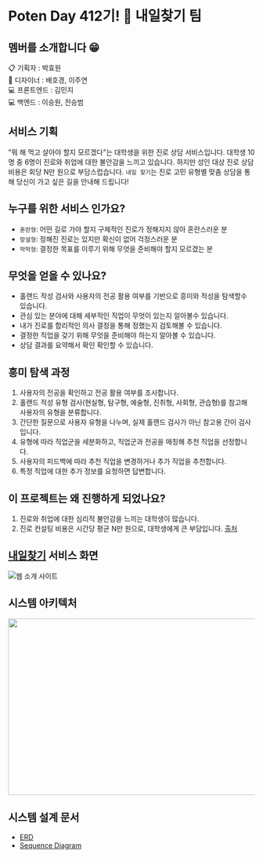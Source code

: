 # Poten Day 412기! 🐤 내일찾기 팀

## 멤버를 소개합니다 😁

:clipboard: 기획자 : 박효원<br>
:art: 디자이너 : 배호경, 이주연<br>
:computer: 프론트엔드 : 김민지<br>
:computer: 백엔드 : 이승원, 전승범<br>

## 서비스 기획
"뭐 해 먹고 살아야 할지 모르겠다"는 대학생을 위한 진로 상담 서비스입니다.
대학생 10명 중 6명이 진로와 취업에 대한 불안감을 느끼고 있습니다.
하지만 성인 대상 진로 상담 비용은 회당 N만 원으로 부담스럽습니다.
`내일 찾기`는 진로 고민 유형별 맞춤 상담을 통해 당신이 가고 싶은 길을 안내해 드립니다!

## 누구를 위한 서비스 인가요?
- `혼란형`: 어떤 길로 가야 할지 구체적인 진로가 정해지지 않아 혼란스러운 분
- `망설형`: 정해진 진로는 있지만 확신이 없어 걱정스러운 분
- `막막형`: 결정한 목표를 이루기 위해 무엇을 준비해야 할지 모르겠는 분

## 무엇을 얻을 수 있나요?
- 홀랜드 작성 검사와 사용자의 전공 활용 여부를 기반으로 흥미와 적성을 탐색할수 있습니다.
- 관심 있는 분야에 대해 세부적인 직업이 무엇이 있는지 알아볼수 있습니다.
- 내가 진로를 합리적인 의사 결정을 통해 정했는지 검토해볼 수 있습니다.
- 결정한 직업을 갖기 위해 무엇을 준비해야 하는지 알아볼 수 있습니다.
- 상담 결과를 요약해서 확인 확인할 수 있습니다.

## 흥미 탐색 과정
1. 사용자의 전공을 확인하고 전공 활용 여부를 조사합니다.
2. 홀랜드 적성 유형 검사(현실형, 탐구형, 예술형, 진취형, 사회형, 관습형)를 참고해 사용자의 유형을 분류합니다.  
3. 간단한 질문으로 사용자 유형을 나누며, 실제 홀랜드 검사가 아닌 참고용 간이 검사입니다. 
4. 유형에 따라 직업군을 세분화하고, 직업군과 전공을 매칭해 추천 직업을 선정합니다.
5. 사용자의 피드백에 따라 추천 직업을 변경하거나 추가 직업을 추천합니다.
6. 특정 직업에 대한 추가 정보를 요청하면 답변합니다.

## 이 프로젝트는 왜 진행하게 되었나요?
1. 진로와 취업에 대한 심리적 불안감을 느끼는 대학생이 많습니다.
2. 진로 컨설팅 비용은 시간당 평균 N만 원으로, 대학생에게 큰 부담입니다.
   [출처](http://www.gokmu.com/news/article.html?no=16304)


## [내일찾기](https://find-your-day.duckdns.org/home) 서비스 화면
![웹 소개 사이트](https://github.com/user-attachments/assets/2ef75f7f-945a-4077-a8f7-14ec8142092f)

## 시스템 아키텍처
<img src="https://github.com/user-attachments/assets/1f903a09-3cb9-49fe-8f87-42fd94792ba7" width="600" height="360"/>  

## 시스템 설계 문서
- [ERD](https://github.com/future-way/back/blob/main/docs/erd.md)  
- [Sequence Diagram](https://github.com/future-way/back/blob/main/docs/sequence.md)
